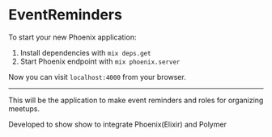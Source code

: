 # EventReminders

To start your new Phoenix application:

1. Install dependencies with `mix deps.get`
2. Start Phoenix endpoint with `mix phoenix.server`

Now you can visit `localhost:4000` from your browser.

-----

This will be the application to make event reminders and roles for organizing meetups.

Developed to show show to integrate Phoenix(Elixir) and Polymer